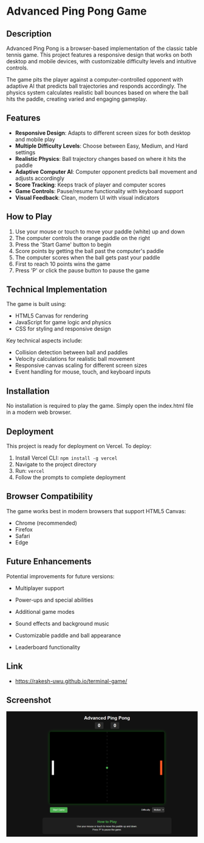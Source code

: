 # Advanced Ping Pong Game

## Description

Advanced Ping Pong is a browser-based implementation of the classic table tennis game. This project features a responsive design that works on both desktop and mobile devices, with customizable difficulty levels and intuitive controls.

The game pits the player against a computer-controlled opponent with adaptive AI that predicts ball trajectories and responds accordingly. The physics system calculates realistic ball bounces based on where the ball hits the paddle, creating varied and engaging gameplay.

## Features

- **Responsive Design**: Adapts to different screen sizes for both desktop and mobile play
- **Multiple Difficulty Levels**: Choose between Easy, Medium, and Hard settings
- **Realistic Physics**: Ball trajectory changes based on where it hits the paddle
- **Adaptive Computer AI**: Computer opponent predicts ball movement and adjusts accordingly
- **Score Tracking**: Keeps track of player and computer scores
- **Game Controls**: Pause/resume functionality with keyboard support
- **Visual Feedback**: Clean, modern UI with visual indicators

## How to Play

1. Use your mouse or touch to move your paddle (white) up and down
2. The computer controls the orange paddle on the right
3. Press the 'Start Game' button to begin
4. Score points by getting the ball past the computer's paddle
5. The computer scores when the ball gets past your paddle
6. First to reach 10 points wins the game
7. Press 'P' or click the pause button to pause the game

## Technical Implementation

The game is built using:
- HTML5 Canvas for rendering
- JavaScript for game logic and physics
- CSS for styling and responsive design

Key technical aspects include:
- Collision detection between ball and paddles
- Velocity calculations for realistic ball movement
- Responsive canvas scaling for different screen sizes
- Event handling for mouse, touch, and keyboard inputs

## Installation

No installation is required to play the game. Simply open the index.html file in a modern web browser.

## Deployment

This project is ready for deployment on Vercel. To deploy:

1. Install Vercel CLI: `npm install -g vercel`
2. Navigate to the project directory
3. Run: `vercel`
4. Follow the prompts to complete deployment

## Browser Compatibility

The game works best in modern browsers that support HTML5 Canvas:
- Chrome (recommended)
- Firefox
- Safari
- Edge

## Future Enhancements

Potential improvements for future versions:
- Multiplayer support
- Power-ups and special abilities
- Additional game modes
- Sound effects and background music
- Customizable paddle and ball appearance

- Leaderboard functionality

## Link
- https://rakesh-uwu.github.io/terminal-game/


## Screenshot

![image](photo.png)
